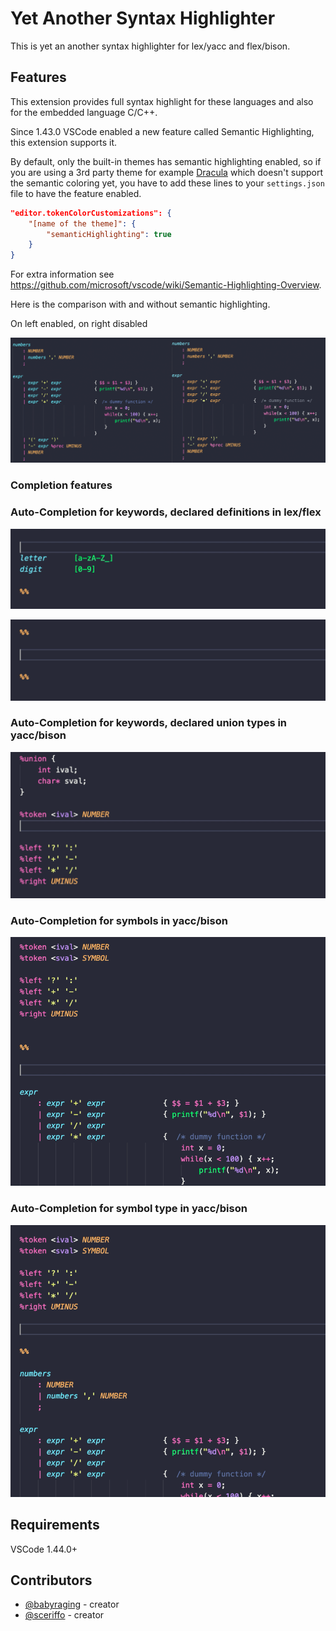 # Yet Another Syntax Highlighter

This is yet an another syntax highlighter for lex/yacc and flex/bison.

## Features

This extension provides full syntax highlight for these languages and also for the embedded language C/C++.

Since 1.43.0 VSCode enabled a new feature called Semantic Highlighting, this extension supports it. 

By default, only the built-in themes has semantic highlighting enabled, so if you are using a 3rd party theme for example [Dracula](https://github.com/dracula/visual-studio-code/) which doesn't support the semantic coloring yet, you have to add these lines to your `settings.json` file to have the feature enabled. 
```json
"editor.tokenColorCustomizations": {
	"[name of the theme]": {
		"semanticHighlighting": true
	}
}
```
For extra information see https://github.com/microsoft/vscode/wiki/Semantic-Highlighting-Overview.

Here is the comparison with and without semantic highlighting. 

On left enabled, on right disabled

![](images/semantic_comparison.png)

### Completion features

### Auto-Completion for keywords, declared definitions in lex/flex

![](images/lex_define.gif)

![](images/lex_rule.gif)

### Auto-Completion for keywords, declared union types in yacc/bison

![](images/yacc_token.gif)


### Auto-Completion for symbols in yacc/bison
![](images/yacc_symbol.gif)

### Auto-Completion for symbol type in yacc/bison
![](images/yacc_type.gif)

## Requirements

VSCode 1.44.0+

## Contributors

- [@babyraging](https://github.com/babyraging) - creator
- [@sceriffo](https://github.com/Sceriffo) - creator 